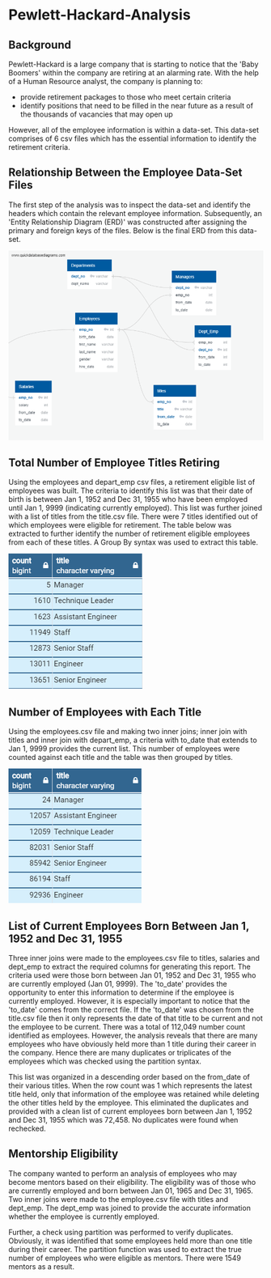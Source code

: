 # Pewlett-Hackard-Analysis

## Background
Pewlett-Hackard is a large company that is starting to notice that the 'Baby Boomers' within the company are retiring at an alarming rate.  With the help of a Human Resource analyst, the company is planning to:
* provide retirement packages to those who meet certain criteria
* identify positions that need to be filled in the near future as a result of the thousands of vacancies that may open up

However, all of the employee information is within a data-set.  This data-set comprises of 6 csv files which has the essential information to identify the retirement criteria.

## Relationship Between the Employee Data-Set Files
The first step of the analysis was to inspect the data-set and identify the headers which contain the relevant employee information.  Subsequently, an 'Entity Relationship Diagram (ERD)' was constructed after assigning the primary and foreign keys of the files.  Below is the final ERD from this data-set.

![](Queries/EmployeeDB.png)

## Total Number of Employee Titles Retiring

Using the employees and depart_emp csv files, a retirement eligible list of employees was built.  The criteria to identify this list was that their date of birth is between Jan 1, 1952 and Dec 31, 1955 who have been employed until Jan 1, 9999 (indicating currently employed).  This list was further joined with a list of titles from the title.csv file.  There were 7 titles identified out of which employees were eligible for retirement.  The table below was extracted to further identify the number of retirement eligible employees from each of these titles.  A Group By syntax was used to extract this table.

![](Queries/number_titles_retiring.png)


## Number of Employees with Each Title

Using the employees.csv  file and making two inner joins; inner join with titles and inner join with depart_emp, a criteria with to_date that extends to Jan 1, 9999 provides the current list.  This number of employees were counted against each title and the table was then grouped by titles.

![](Queries/number_emp_titles.png)

## List of Current Employees Born Between Jan 1, 1952 and Dec 31, 1955
Three inner joins were made to the employees.csv file to titles, salaries and dept_emp to extract the required columns for generating this report.  The criteria used were those born between Jan 01, 1952 and Dec 31, 1955 who are currently employed (Jan 01, 9999).  The 'to_date' provides the opportunity to enter this information to determine if the employee is currently employed.  However, it is especially important to notice that the 'to_date' comes from the correct file.  If the 'to_date' was chosen from the title.csv file then it only represents the date of that title to be current and not the employee to be current.  There was a total of 112,049 number count identified as employees.  However, the analysis reveals that there are many employees who have obviously held more than 1 title during their career in the company.  Hence there are many duplicates or triplicates of the employees which was checked using the partition syntax.

This list was organized in a descending order based on the from_date of their various titles.  When the row count was 1 which represents the latest title held, only that information of the employee was retained while deleting the other titles held by the employee.  This eliminated the duplicates and provided with a clean list of current employees born between Jan 1, 1952 and Dec 31, 1955 which was 72,458. No duplicates were found when rechecked.

## Mentorship Eligibility

The company wanted to perform an analysis of employees who may become mentors based on their eligibility.  The eligibility was of those who are currently employed and born between Jan 01, 1965 and Dec 31, 1965.  Two inner joins were made to the employee.csv file with titles and dept_emp.  The dept_emp was joined to provide the accurate information whether the employee is currently employed.

Further, a check using partition was performed to verify duplicates.  Obviously, it was identified that some employees held more than one title during their career.  The partition function was used to extract the true number of employees who were eligible as mentors.  There were 1549 mentors as a result.
